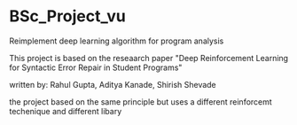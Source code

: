 # BSc_Project_vu
Reimplement deep learning algorithm for program analysis

This project is based on the reseaarch paper 
"Deep Reinforcement Learning for Syntactic Error Repair in Student Programs"

written by:
Rahul Gupta, Aditya Kanade, Shirish Shevade

the project based on the same principle but uses a different reinforcemt techenique and different libary 

